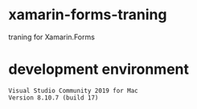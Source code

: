 # xamarin-forms-traning
traning for Xamarin.Forms

# development environment

```
Visual Studio Community 2019 for Mac
Version 8.10.7 (build 17)
```
